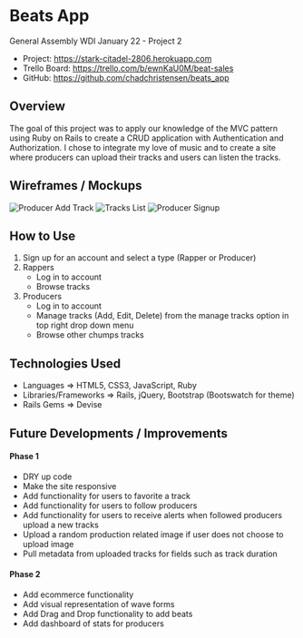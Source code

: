 # Beats App
General Assembly WDI January 22 - Project 2

- Project: https://stark-citadel-2806.herokuapp.com
- Trello Board: https://trello.com/b/ewnKaU0M/beat-sales
- GitHub: https://github.com/chadchristensen/beats_app

## Overview
The goal of this project was to apply our knowledge of the MVC pattern using Ruby on Rails to create a CRUD application with Authentication and Authorization. I chose to integrate my love of music and to create a site where producers can upload their tracks and users can listen the tracks.

## Wireframes / Mockups
![Producer Add Track](https://raw.githubusercontent.com/chadchristensen/beats_app/master/pm-img/IMG_0435.JPG)
![Tracks List](https://raw.githubusercontent.com/chadchristensen/beats_app/master/pm-img/IMG_0437.JPG)
![Producer Signup](https://raw.githubusercontent.com/chadchristensen/beats_app/master/pm-img/IMG_0439.JPG)
## How to Use
1. Sign up for an account and select a type (Rapper or Producer)
2. Rappers
	- Log in to account
	- Browse tracks 
3. Producers
	- Log in to account
	- Manage tracks (Add, Edit, Delete) from the manage tracks option in top right drop down menu
	- Browse other chumps tracks
	

## Technologies Used
- Languages => HTML5, CSS3, JavaScript, Ruby
- Libraries/Frameworks => Rails, jQuery, Bootstrap (Bootswatch for theme)
- Rails Gems => Devise

## Future Developments / Improvements

#### Phase 1
- DRY up code
- Make the site responsive
- Add functionality for users to favorite a track
- Add functionality for users to follow producers
- Add functionality for users to receive alerts when followed producers upload a new tracks
- Upload a random production related image if user does not choose to upload image
- Pull metadata from uploaded tracks for fields such as track duration

#### Phase 2
- Add ecommerce functionality
- Add visual representation of wave forms
- Add Drag and Drop functionality to add beats
- Add dashboard of stats for producers
